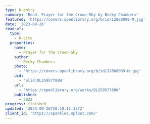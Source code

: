```yaml
---
type: h-entry
summary: 'Read: Prayer for the Crown-Shy by Becky Chambers'
featured: 'https://covers.openlibrary.org/b/id/12860009-M.jpg'
date: '2023-09-26'
read-of:
  type:
    - h-cite
  properties:
    name:
      - Prayer for the Crown-Shy
    author:
      - Becky Chambers
    photo:
      - 'https://covers.openlibrary.org/b/id/12860009-M.jpg'
    uid:
      - 'olid:OL25957788W'
    url:
      - 'https://openlibrary.org/works/OL25957788W'
    published:
      - 2022
progress: finished
updated: '2023-09-26T20:10:11.337Z'
client_id: 'https://sparkles.sploot.com/'
---
```


